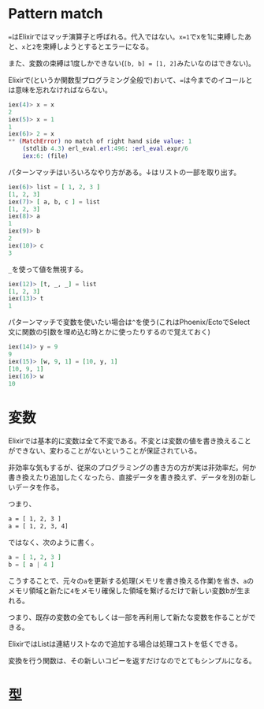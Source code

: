 # Pattern match

`=`はElixirではマッチ演算子と呼ばれる。代入ではない。`x=1`でxを1に束縛したあと、`x`と`2`を束縛しようとするとエラーになる。

また、変数の束縛は1度しかできない(`[b, b] = [1, 2]`みたいなのはできない)。

Elixirで(というか関数型プログラミング全般で)おいて、`=`は今までのイコールとは意味を忘れなければならない。

```elixir
iex(4)> x = x
2
iex(5)> x = 1
1
iex(6)> 2 = x
** (MatchError) no match of right hand side value: 1
    (stdlib 4.3) erl_eval.erl:496: :erl_eval.expr/6
    iex:6: (file)

```

パターンマッチはいろいろなやり方がある。↓はリストの一部を取り出す。

```elixir
iex(6)> list = [ 1, 2, 3 ]
[1, 2, 3]
iex(7)> [ a, b, c ] = list
[1, 2, 3]
iex(8)> a
1
iex(9)> b
2
iex(10)> c
3
```

`_`を使って値を無視する。

```elixir
iex(12)> [t, _, _] = list
[1, 2, 3]
iex(13)> t
1
```

パターンマッチで変数を使いたい場合は`^`を使う(これはPhoenix/EctoでSelect文に関数の引数を埋め込む時とかに使ったりするので覚えておく)

```elixir
iex(14)> y = 9
9
iex(15)> [w, 9, 1] = [10, y, 1]
[10, 9, 1]
iex(16)> w
10
```

# 変数

Elixirでは基本的に変数は全て不変である。不変とは変数の値を書き換えることができない、変わることがないということが保証されている。

非効率な気もするが、従来のプログラミングの書き方の方が実は非効率だ。何か書き換えたり追加したくなったら、直接データを書き換えず、データを別の新しいデータを作る。

つまり、

```bash
a = [ 1, 2, 3 ]
a = [ 1, 2, 3, 4]
```

ではなく、次のように書く。

```elixir
a = [ 1, 2, 3 ]
b = [ a | 4 ]
```

こうすることで、元々の`a`を更新する処理(メモリを書き換える作業)を省き、`a`のメモリ領域と新たに`4`をメモリ確保した領域を繋げるだけで新しい変数bが生まれる。

つまり、既存の変数の全てもしくは一部を再利用して新たな変数を作ることができる。

ElixirではListは連結リストなので追加する場合は処理コストを低くできる。

変換を行う関数は、その新しいコピーを返すだけなのでとてもシンプルになる。

# 型


